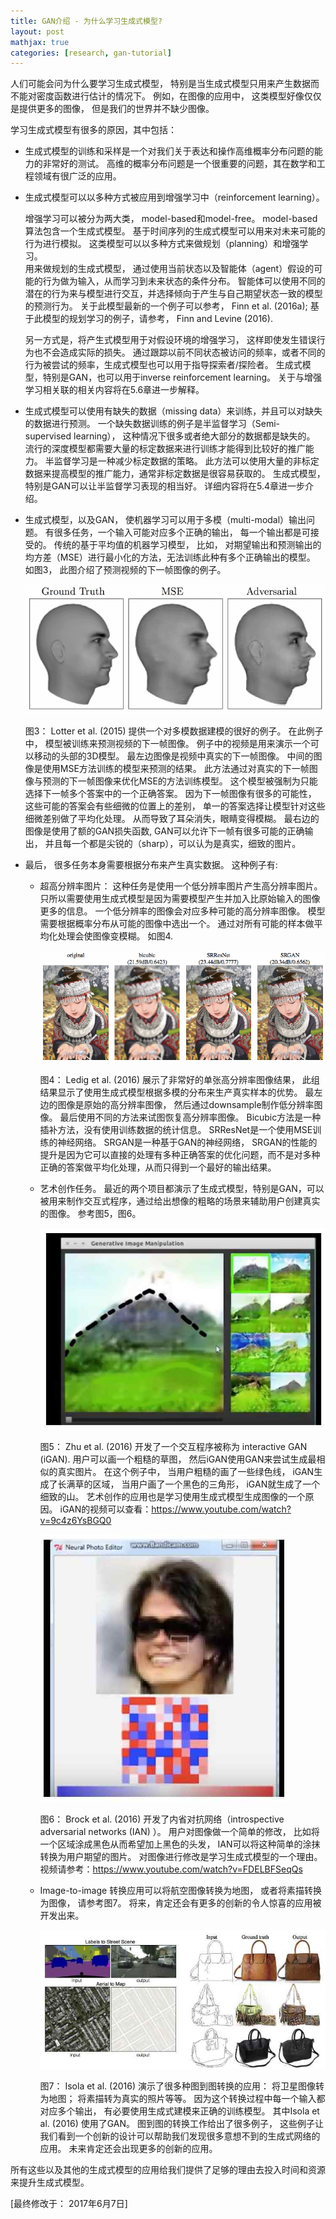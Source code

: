 ```yaml
---
title: GAN介绍 - 为什么学习生成式模型?
layout: post
mathjax: true
categories: [research, gan-tutorial]
---
```


人们可能会问为什么要学习生成式模型， 特别是当生成式模型只用来产生数据而不能对密度函数进行估计的情况下。 
例如，在图像的应用中， 这类模型好像仅仅是提供更多的图像， 但是我们的世界并不缺少图像。

学习生成式模型有很多的原因，其中包括：
* 生成式模型的训练和采样是一个对我们关于表达和操作高维概率分布问题的能力的非常好的测试。 
高维的概率分布问题是一个很重要的问题，其在数学和工程领域有很广泛的应用。 

* 生成式模型可以以多种方式被应用到增强学习中（reinforcement learning）。 

   增强学习可以被分为两大类， model-based和model-free。
   model-based算法包含一个生成式模型。 
   基于时间序列的生成式模型可以用来对未来可能的行为进行模拟。 
   这类模型可以以多种方式来做规划（planning）和增强学习。   
   用来做规划的生成式模型， 通过使用当前状态以及智能体（agent）假设的可能的行为做为输入，从而学习到未来状态的条件分布。 智能体可以使用不同的潜在的行为来与模型进行交互，并选择倾向于产生与自己期望状态一致的模型的预测行为。 关于此模型最新的一个例子可以参考， Finn et al. (2016a); 基于此模型的规划学习的例子，请参考， Finn and Levine (2016). </span>
   
   另一方式是，将产生式模型用于对假设环境的增强学习， 这样即使发生错误行为也不会造成实际的损失。
   通过跟踪以前不同状态被访问的频率，或者不同的行为被尝试的频率，生成式模型也可以用于指导探索者/探险者。
   生成式模型，特别是GAN，也可以用于inverse reinforcement learning。
   关于与增强学习相关联的相关内容将在5.6章进一步解释。

* 生成式模型可以使用有缺失的数据（missing data）来训练，并且可以对缺失的数据进行预测。 一个缺失数据训练的例子是半监督学习（Semi-supervised learning）， 这种情况下很多或者绝大部分的数据都是缺失的。 流行的深度模型都需要大量的标定数据来进行训练才能得到比较好的推广能力。 半监督学习是一种减少标定数据的策略。 此方法可以使用大量的非标定数据来提高模型的推广能力，通常非标定数据是很容易获取的。 生成式模型，特别是GAN可以让半监督学习表现的相当好。 详细内容将在5.4章进一步介绍。

* 生成式模型，以及GAN， 使机器学习可以用于多模（multi-modal）输出问题。 有很多任务，一个输入可能对应多个正确的输出， 每一个输出都是可接受的。 传统的基于平均值的机器学习模型， 比如， 对期望输出和预测输出的均方差（MSE）进行最小化的方法，无法训练此种有多个正确输出的模型。 如图3， 此图介绍了预测视频的下一帧图像的例子。

   ![Figure 3](/images/201704/28/fig03.png)
   
   图3： Lotter et al. (2015) 提供一个对多模数据建模的很好的例子。 在此例子中， 模型被训练来预测视频的下一帧图像。 例子中的视频是用来演示一个可以移动的头部的3D模型。 最左边图像是视频中真实的下一帧图像。 中间的图像是使用MSE方法训练的模型来预测的结果。 此方法通过对真实的下一帧图像与预测的下一帧图像来优化MSE的方法训练模型。 这个模型被强制为只能选择下一帧多个答案中的一个正确答案。 因为下一帧图像有很多的可能性， 这些可能的答案会有些细微的位置上的差别， 单一的答案选择让模型针对这些细微差别做了平均化处理。 从而导致了耳朵消失，眼睛变得模糊。 最右边的图像是使用了额的GAN损失函数, GAN可以允许下一帧有很多可能的正确输出， 并且每一个都是尖锐的（sharp），可以认为是真实，细致的图片。

* 最后， 很多任务本身需要根据分布来产生真实数据。 这种例子有:

   * 超高分辨率图片： 这种任务是使用一个低分辨率图片产生高分辨率图片。 只所以需要使用生成式模型是因为需要模型产生并加入比原始输入的图像更多的信息。 一个低分辨率的图像会对应多种可能的高分辨率图像。 模型需要根据概率分布从可能的图像中选出一个。 通过对所有可能的样本做平均化处理会使图像变模糊。 如图4.

      ![Figure 4](/images/201704/28/fig04.png)
      
      图4： Ledig et al. (2016) 展示了非常好的单张高分辨率图像结果， 此组结果显示了使用生成式模型根据多模的分布来生产真实样本的优势。 最左边的图像是原始的高分辨率图像， 然后通过downsample制作低分辨率图像。 最后使用不同的方法来试图恢复高分辨率图像。 Bicubic方法是一种插补方法，没有使用训练数据的统计信息。 SRResNet是一个使用MSE训练的神经网络。 SRGAN是一种基于GAN的神经网络， SRGAN的性能的提升是因为它可以直接的处理有多种正确答案的优化问题，而不是对多种正确的答案做平均化处理，从而只得到一个最好的输出结果。
  
   * 艺术创作任务。 最近的两个项目都演示了生成式模型，特别是GAN，可以被用来制作交互式程序，通过给出想像的粗略的场景来辅助用户创建真实的图像。 参考图5，图6。
  
      ![Figure 5](/images/201704/28/fig05.jpg)
      
      图5： Zhu et al. (2016) 开发了一个交互程序被称为 interactive GAN (iGAN). 用户可以画一个粗糙的草图， 然后iGAN使用GAN来尝试生成最相似的真实图片。 在这个例子中， 当用户粗糙的画了一些绿色线， iGAN生成了长满草的区域， 当用户画了一个黑色的三角形， iGAN就生成了一个细致的山。 艺术创作的应用也是学习使用生成式模型生成图像的一个原因。 iGAN的视频可以查看：https://www.youtube.com/watch?v=9c4z6YsBGQ0
      
      ![Figure 6](/images/201704/28/fig06.jpg)
      
      图6： Brock et al. (2016) 开发了内省对抗网络（introspective adversarial networks (IAN) ）。 用户对图像做一个简单的修改， 比如将一个区域涂成黑色从而希望加上黑色的头发， IAN可以将这种简单的涂抹转换为用户期望的图片。 对图像进行修改是学习生成式模型的一个理由。 视频请参考：https://www.youtube.com/watch?v=FDELBFSeqQs
  
   * Image-to-image 转换应用可以将航空图像转换为地图， 或者将素描转换为图像， 请参考图7。 将来，肯定还会有更多的创新的令人惊喜的应用被开发出来。 
      
      ![Figure 7](/images/201704/28/fig07.jpg)
      
      图7： Isola et al. (2016) 演示了很多种图到图转换的应用： 将卫星图像转为地图； 将素描转为真实的照片等等。 因为这个转换过程中每一个输入都对应多个输出， 有必要使用生成式建模来正确的训练模型。 其中Isola et al. (2016) 使用了GAN。 图到图的转换工作给出了很多例子， 这些例子让我们看到一个创新的设计可以帮助我们发现很多意想不到的生成式网络的应用。 未来肯定还会出现更多的创新的应用。

所有这些以及其他的生成式模型的应用给我们提供了足够的理由去投入时间和资源来提升生成式模型。


[最终修改于： 2017年6月7日]
